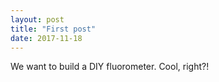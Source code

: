 ```yaml
---
layout: post
title: "First post"
date: 2017-11-18
---
```


We want to build a DIY fluorometer. Cool, right?!
